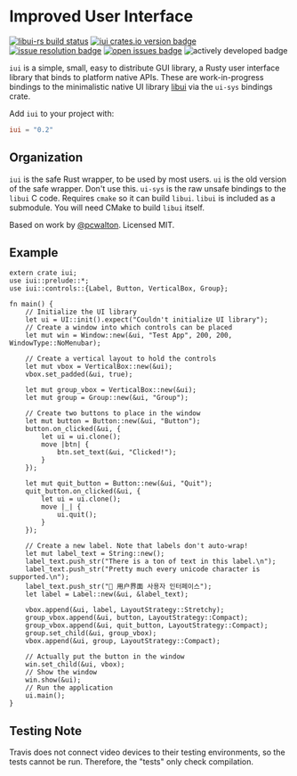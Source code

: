 # Improved User Interface
[![libui-rs build status](https://api.travis-ci.org/LeoTindall/libui-rs.svg?branch=master)](https://travis-ci.org/LeoTindall/libui-rs/)
[![iui crates.io version badge](https://img.shields.io/crates/v/iui.svg)](https://crates.io/crates/iui/)
[![issue resolution badge](https://isitmaintained.com/badge/resolution/LeoTindall/libui-rs.svg)](https://isitmaintained.com/project/LeoTindall/libui-rs)
[![open issues badge](https://isitmaintained.com/badge/open/LeoTindall/libui-rs.svg)](https://isitmaintained.com/project/LeoTindall/libui-rs)
![actively developed badge](https://img.shields.io/badge/maintenance-actively--developed-brightgreen.svg)

`iui` is a simple, small, easy to distribute GUI library, a Rusty user interface library that binds to platform native APIs.
These are work-in-progress bindings to the minimalistic native UI library [libui][libui] via the `ui-sys` bindings crate.

Add `iui` to your project with:

```toml
iui = "0.2"
```

## Organization

`iui` is the safe Rust wrapper, to be used by most users.
`ui` is the old version of the safe wrapper. Don't use this.
`ui-sys` is the raw unsafe bindings to the `libui` C code. Requires `cmake` so it can build `libui`.
`libui` is included as a submodule. You will need CMake to build `libui` itself.

Based on work by [@pcwalton](https://github.com/pcwalton/). Licensed MIT.

## Example

```
extern crate iui;
use iui::prelude::*;
use iui::controls::{Label, Button, VerticalBox, Group};

fn main() {
    // Initialize the UI library
    let ui = UI::init().expect("Couldn't initialize UI library");
    // Create a window into which controls can be placed
    let mut win = Window::new(&ui, "Test App", 200, 200, WindowType::NoMenubar);
    
    // Create a vertical layout to hold the controls
    let mut vbox = VerticalBox::new(&ui);
    vbox.set_padded(&ui, true);

    let mut group_vbox = VerticalBox::new(&ui);
    let mut group = Group::new(&ui, "Group");

    // Create two buttons to place in the window
    let mut button = Button::new(&ui, "Button");
    button.on_clicked(&ui, {
        let ui = ui.clone();
        move |btn| {
            btn.set_text(&ui, "Clicked!");
        }
    });

    let mut quit_button = Button::new(&ui, "Quit");
    quit_button.on_clicked(&ui, {
        let ui = ui.clone();
        move |_| {
            ui.quit();
        }
    });

    // Create a new label. Note that labels don't auto-wrap!
    let mut label_text = String::new();
    label_text.push_str("There is a ton of text in this label.\n");
    label_text.push_str("Pretty much every unicode character is supported.\n");
    label_text.push_str("🎉 用户界面 사용자 인터페이스");
    let label = Label::new(&ui, &label_text);

    vbox.append(&ui, label, LayoutStrategy::Stretchy);
    group_vbox.append(&ui, button, LayoutStrategy::Compact);
    group_vbox.append(&ui, quit_button, LayoutStrategy::Compact);
    group.set_child(&ui, group_vbox);
    vbox.append(&ui, group, LayoutStrategy::Compact);

    // Actually put the button in the window
    win.set_child(&ui, vbox);
    // Show the window
    win.show(&ui);
    // Run the application
    ui.main();
}
```

## Testing Note
Travis does not connect video devices to their testing environments, so the tests cannot be run. Therefore, the "tests" only check compilation.

[libui]: https://github.com/andlabs/libui
